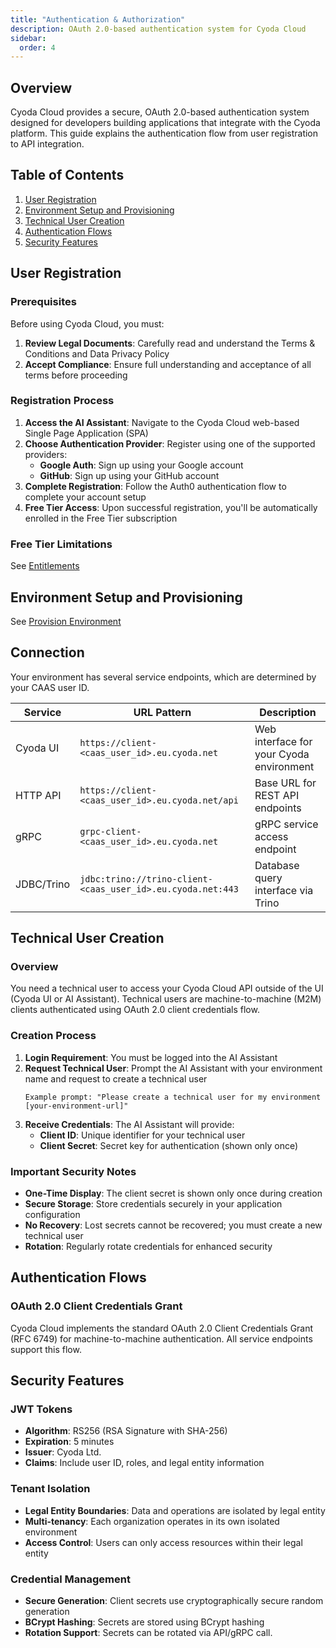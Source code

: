 ```yaml
---
title: "Authentication & Authorization"
description: OAuth 2.0-based authentication system for Cyoda Cloud
sidebar:
  order: 4
---
```


## Overview

Cyoda Cloud provides a secure, OAuth 2.0-based authentication system designed for developers building applications that integrate with the Cyoda platform. This guide explains the authentication flow from user registration to API integration.

## Table of Contents

1. [User Registration](#user-registration)
2. [Environment Setup and Provisioning](#environment-setup-and-provisioning)
3. [Technical User Creation](#technical-user-creation)
4. [Authentication Flows](#authentication-flows)
5. [Security Features](#security-features)

## User Registration

### Prerequisites

Before using Cyoda Cloud, you must:

1. **Review Legal Documents**: Carefully read and understand the Terms & Conditions and Data Privacy Policy
2. **Accept Compliance**: Ensure full understanding and acceptance of all terms before proceeding

### Registration Process

1. **Access the AI Assistant**: Navigate to the Cyoda Cloud web-based Single Page Application (SPA)
2. **Choose Authentication Provider**: Register using one of the supported providers:
    - **Google Auth**: Sign up using your Google account
    - **GitHub**: Sign up using your GitHub account
3. **Complete Registration**: Follow the Auth0 authentication flow to complete your account setup
4. **Free Tier Access**: Upon successful registration, you'll be automatically enrolled in the Free Tier subscription

### Free Tier Limitations

See [Entitlements](/cloud/entitlements/#subscription-tiers-overview)

## Environment Setup and Provisioning

See [Provision Environment](/guides/provision-environment/)

## Connection

Your environment has several service endpoints, which are determined by your CAAS user ID.

| Service | URL Pattern                                      | Description |
|---------|--------------------------------------------------|-------------|
| Cyoda UI | `https://client-<caas_user_id>.eu.cyoda.net`     | Web interface for your Cyoda environment |
| HTTP API | `https://client-<caas_user_id>.eu.cyoda.net/api` | Base URL for REST API endpoints |
| gRPC | `grpc-client-<caas_user_id>.eu.cyoda.net`        | gRPC service access endpoint |
| JDBC/Trino | `jdbc:trino://trino-client-<caas_user_id>.eu.cyoda.net:443`  | Database query interface via Trino |

## Technical User Creation

### Overview

You need a technical user to access your Cyoda Cloud API outside of the UI (Cyoda UI or AI Assistant). Technical users are machine-to-machine (M2M) clients authenticated using OAuth 2.0 client credentials flow.

### Creation Process

1. **Login Requirement**: You must be logged into the AI Assistant
2. **Request Technical User**: Prompt the AI Assistant with your environment name and request to create a technical user
   ```
   Example prompt: "Please create a technical user for my environment [your-environment-url]"
   ```
3. **Receive Credentials**: The AI Assistant will provide:
    - **Client ID**: Unique identifier for your technical user
    - **Client Secret**: Secret key for authentication (shown only once)

### Important Security Notes

- **One-Time Display**: The client secret is shown only once during creation
- **Secure Storage**: Store credentials securely in your application configuration
- **No Recovery**: Lost secrets cannot be recovered; you must create a new technical user
- **Rotation**: Regularly rotate credentials for enhanced security

## Authentication Flows

### OAuth 2.0 Client Credentials Grant

Cyoda Cloud implements the standard OAuth 2.0 Client Credentials Grant (RFC 6749) for machine-to-machine authentication. All service endpoints support this flow.

## Security Features

### JWT Tokens

- **Algorithm**: RS256 (RSA Signature with SHA-256)
- **Expiration**: 5 minutes
- **Issuer**: Cyoda Ltd.
- **Claims**: Include user ID, roles, and legal entity information

### Tenant Isolation

- **Legal Entity Boundaries**: Data and operations are isolated by legal entity
- **Multi-tenancy**: Each organization operates in its own isolated environment
- **Access Control**: Users can only access resources within their legal entity

### Credential Management

- **Secure Generation**: Client secrets use cryptographically secure random generation
- **BCrypt Hashing**: Secrets are stored using BCrypt hashing
- **Rotation Support**: Secrets can be rotated via API/gRPC call.

